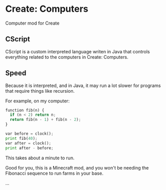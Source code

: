 # Create: Computers
Computer mod for Create


## CScript

CScript is a custom interpreted language writen in Java that controls everything related to the computers in Create: Computers.

## Speed

Because it is interpreted, and in Java, it may run a lot slower for programs that require things like recursion.

For example, on my computer:

```python
function fib(n) {
  if (n < 2) return n;
  return fib(n - 1) + fib(n - 2); 
}

var before = clock();
print fib(40);
var after = clock();
print after - before;
```
This takes about a minute to run.

Good for you, this is a Minecraft mod, and you won't be needing the Fibonacci sequence to run farms in your base.

...
